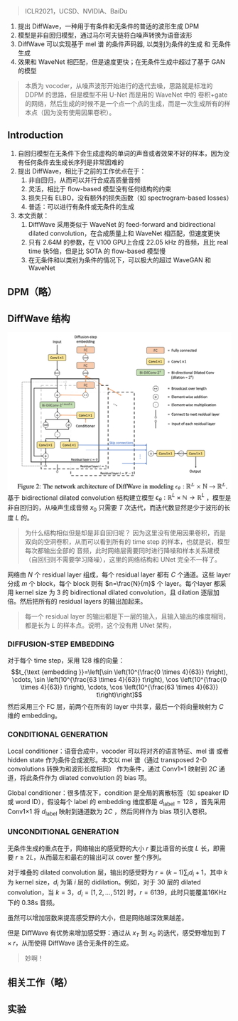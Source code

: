 > ICLR2021，UCSD、NVIDIA、BaiDu

1. 提出 DiffWave，一种用于有条件和无条件的普适的波形生成 DPM
2. 模型是非自回归模型，通过马尔可夫链将白噪声转换为语音波形
3. DiffWave 可以实现基于 mel 谱 的条件声码器, 以类别为条件的生成 和 无条件生成
4. 效果和 WaveNet 相匹配，但是速度更快；在无条件生成中超过了基于 GAN 的模型

> 本质为 vocoder，从噪声波形开始进行的迭代去噪，思路就是标准的 DDPM 的思路，但是模型不用 U-Net 而是用的 WaveNet 中的 卷积+gate 的网络，然后生成的时候不是一个点一个点的生成，而是一次生成所有的样本点（因为没有使用因果卷积）。

## Introduction

1. 自回归模型在无条件下会生成虚构的单词的声音或者效果不好的样本，因为没有任何条件去生成长序列是非常困难的
2. 提出 DiffWave，相比于之前的工作优点在于：
	1. 非自回归，从而可以并行合成高质量音频
	2. 灵活，相比于 flow-based 模型没有任何结构的约束
	3. 损失只有 ELBO，没有额外的损失函数（如 spectrogram-based losses）
	4. 普适：可以进行有条件或无条件的生成
3. 本文贡献：
	1. DiffWave 采用类似于 WaveNet 的 feed-forward and bidirectional dilated convolution，在合成质量上和 WaveNet 相匹配，但速度更快
	2. 只有 2.64M 的参数，在 V100 GPU上合成 22.05 kHz 的音频，且比 real time 快5倍，但是比 SOTA 的 flow-based 模型慢
	3. 在无条件和以类别为条件的情况下，可以极大的超过 WaveGAN 和 WaveNet


## DPM（略）



## DiffWave 结构
![](image/Pasted%20image%2020230824110213.png)
基于 bidirectional dilated convolution 结构建立模型 $\epsilon_\theta: \mathbb{R}^L \times \mathbb{N} \rightarrow \mathbb{R}^L$  ，模型是非自回归的，从噪声生成音频 $x_0$ 只需要 $T$ 次迭代，而迭代数显然是少于波形的长度 $L$ 的。
> 为什么结构相似但是却是非自回归呢？
> 因为这里没有使用因果卷积，而是双向的空洞卷积，从而可以看到所有的 time step 的样本，也就是说，模型每次都输出全部的 音频，此时网络层需要同时进行降噪和样本关系建模（自回归则不需要学习降噪），这里的网络结构和 UNet 完全不一样了。

网络由 $N$ 个 residual layer 组成，每个 residual  layer 都有 $C$ 个通道。这些 layer 分成 $m$ 个 block，每个 block 则有 $n=\frac{N}{m}$ 个 layer。每个layer 都采用 kernel size 为 3 的 bidirectional dilated convolution，且 dilation 逐层加倍。然后把所有的 residual layers 的输出加起来。

> 每一个 residual layer 的输出都是下一层的输入，且输入输出的维度相同，都是长为 $L$ 的样本点。说明，这个没有用 UNet 架构，

### DIFFUSION-STEP EMBEDDING 

对于每个 time step，采用 128 维的向量：
$$t_{\text {embedding }}=\left[\sin \left(10^{\frac{0 \times 4}{63}} t\right), \cdots, \sin \left(10^{\frac{63 \times 4}{63}} t\right), \cos \left(10^{\frac{0 \times 4}{63}} t\right), \cdots, \cos \left(10^{\frac{63 \times 4}{63}} t\right)\right]$$
然后采用三个 FC 层，前两个在所有的 layer 中共享，最后一个将向量映射为 $C$ 维的 embedding。

### CONDITIONAL GENERATION

Local conditioner：语音合成中，vocoder 可以将对齐的语言特征、mel 谱 或者 hidden state 作为条件合成波形。本文以 mel 谱（通过 transposed 2-D convolutions 转换为和波形长度相同） 作为条件，通过 Conv1×1 映射到 $2C$ 通道，将此条件作为 dilated convolution 的 bias 项。

Global conditioner：很多情况下，condition 是全局的离散标签（如 speaker ID 或 word ID），假设每个 label 的 embedding 维度都是 $d_\text{label}=128$ ，首先采用 Conv1×1 将 $d_\text{label}$ 映射到通道数为 $2C$ ，然后同样作为 bias 项引入卷积。

### UNCONDITIONAL GENERATION

无条件生成的重点在于，网络输出的感受野的大小 $r$ 要比语音的长度 $L$ 长，即需要 $r \ge 2L$，从而最左和最右的输出可以 cover 整个序列。

对于堆叠的 dilated convolution 层，输出的感受野为 $r=(k-1) \sum_i d_i+1$，其中 $k$ 为 kernel size，$d_i$ 为第 $i$ 层的 didilation。例如，对于 30 层的 dilated convolution，当 $k=3$，$d_i=[1,2,\dots,512]$ 时，$r=6139$，此时只能覆盖16KHz 下的 0.38s 音频。 

虽然可以增加层数来提高感受野的大小，但是网络越深效果越差。

但是 DiffWave 有优势来增加感受野：通过从 $x_T$ 到 $x_0$ 的迭代，感受野增加到 $T\times r$，从而使得 DiffWave 适合无条件的生成。
> 妙啊！

## 相关工作（略）

## 实验